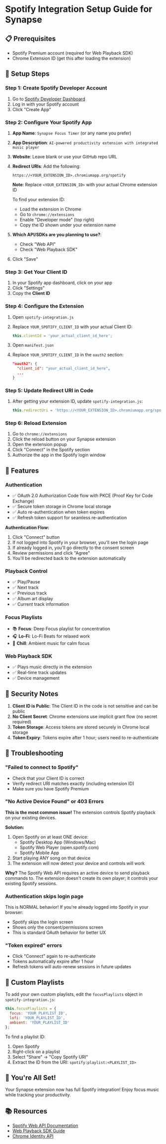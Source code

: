 # Spotify Integration Setup Guide for Synapse

## 📋 Prerequisites
- Spotify Premium account (required for Web Playback SDK)
- Chrome Extension ID (get this after loading the extension)

## 🔧 Setup Steps

### Step 1: Create Spotify Developer Account
1. Go to [Spotify Developer Dashboard](https://developer.spotify.com/dashboard)
2. Log in with your Spotify account
3. Click "Create App"

### Step 2: Configure Your Spotify App
1. **App Name**: `Synapse Focus Timer` (or any name you prefer)
2. **App Description**: `AI-powered productivity extension with integrated music player`
3. **Website**: Leave blank or use your GitHub repo URL
4. **Redirect URIs**: Add the following:
   ```
   https://<YOUR_EXTENSION_ID>.chromiumapp.org/spotify
   ```
   **Note**: Replace `<YOUR_EXTENSION_ID>` with your actual Chrome extension ID
   
   To find your extension ID:
   - Load the extension in Chrome
   - Go to `chrome://extensions`
   - Enable "Developer mode" (top right)
   - Copy the ID shown under your extension name

5. **Which API/SDKs are you planning to use?**: 
   - Check "Web API"
   - Check "Web Playback SDK"

6. Click "Save"

### Step 3: Get Your Client ID
1. In your Spotify app dashboard, click on your app
2. Click "Settings"
3. Copy the **Client ID**

### Step 4: Configure the Extension
1. Open `spotify-integration.js`
2. Replace `YOUR_SPOTIFY_CLIENT_ID` with your actual Client ID:
   ```javascript
   this.clientId = 'your_actual_client_id_here';
   ```

3. Open `manifest.json`
4. Replace `YOUR_SPOTIFY_CLIENT_ID` in the `oauth2` section:
   ```json
   "oauth2": {
     "client_id": "your_actual_client_id_here",
     ...
   }
   ```

### Step 5: Update Redirect URI in Code
1. After getting your extension ID, update `spotify-integration.js`:
   ```javascript
   this.redirectUri = 'https://<YOUR_EXTENSION_ID>.chromiumapp.org/spotify';
   ```

### Step 6: Reload Extension
1. Go to `chrome://extensions`
2. Click the reload button on your Synapse extension
3. Open the extension popup
4. Click "Connect" in the Spotify section
5. Authorize the app in the Spotify login window

## 🎵 Features

### Authentication
- ✅ OAuth 2.0 Authorization Code flow with PKCE (Proof Key for Code Exchange)
- ✅ Secure token storage in Chrome local storage
- ✅ Auto re-authentication when token expires
- ✅ Refresh token support for seamless re-authentication

**Authentication Flow:**
1. Click "Connect" button
2. If not logged into Spotify in your browser, you'll see the login page
3. If already logged in, you'll go directly to the consent screen
4. Review permissions and click "Agree"
5. You'll be redirected back to the extension automatically

### Playback Control
- ✅ Play/Pause
- ✅ Next track
- ✅ Previous track
- ✅ Album art display
- ✅ Current track information

### Focus Playlists
- 📚 **Focus**: Deep Focus playlist for concentration
- 🎧 **Lo-Fi**: Lo-Fi Beats for relaxed work
- 🌊 **Chill**: Ambient music for calm focus

### Web Playback SDK
- ✅ Plays music directly in the extension
- ✅ Real-time track updates
- ✅ Device management

## 🔐 Security Notes

1. **Client ID is Public**: The Client ID in the code is not sensitive and can be public
2. **No Client Secret**: Chrome extensions use implicit grant flow (no secret required)
3. **Token Storage**: Access tokens are stored securely in Chrome local storage
4. **Token Expiry**: Tokens expire after 1 hour; users need to re-authenticate

## 🐛 Troubleshooting

### "Failed to connect to Spotify"
- Check that your Client ID is correct
- Verify redirect URI matches exactly (including extension ID)
- Make sure you have Spotify Premium

### "No Active Device Found" or 403 Errors
**This is the most common issue!** The extension controls Spotify playback on your existing devices.

**Solution:**
1. Open Spotify on at least ONE device:
   - Spotify Desktop App (Windows/Mac)
   - Spotify Web Player (open.spotify.com)
   - Spotify Mobile App
2. Start playing ANY song on that device
3. The extension will now detect your device and controls will work

**Why?** The Spotify Web API requires an active device to send playback commands to. The extension doesn't create its own player; it controls your existing Spotify sessions.

### Authentication skips login page
This is NORMAL behavior! If you're already logged into Spotify in your browser:
- Spotify skips the login screen
- Shows only the consent/permissions screen
- This is standard OAuth behavior for better UX

### "Token expired" errors
- Click "Connect" again to re-authenticate
- Tokens automatically expire after 1 hour
- Refresh tokens will auto-renew sessions in future updates

## 📝 Custom Playlists

To add your own custom playlists, edit the `focusPlaylists` object in `spotify-integration.js`:

```javascript
this.focusPlaylists = {
  focus: 'YOUR_PLAYLIST_ID',
  lofi: 'YOUR_PLAYLIST_ID',
  ambient: 'YOUR_PLAYLIST_ID'
};
```

To find a playlist ID:
1. Open Spotify
2. Right-click on a playlist
3. Select "Share" → "Copy Spotify URI"
4. Extract the ID from the URI: `spotify:playlist:<PLAYLIST_ID>`

## 🎉 You're All Set!

Your Synapse extension now has full Spotify integration! Enjoy focus music while tracking your productivity.

## 📚 Resources
- [Spotify Web API Documentation](https://developer.spotify.com/documentation/web-api)
- [Web Playback SDK Guide](https://developer.spotify.com/documentation/web-playback-sdk)
- [Chrome Identity API](https://developer.chrome.com/docs/extensions/reference/identity/)
